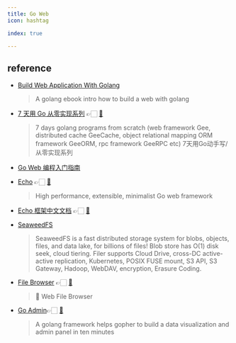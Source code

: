 ```yaml
---
title: Go Web
icon: hashtag

index: true

---
```


<!-- more -->

## reference

- [Build Web Application With Golang](https://github.com/astaxie/build-web-application-with-golang)
    > A golang ebook intro how to build a web with golang
- [7 天用 Go 从零实现系列](https://geektutu.com/post/gee.html) 👉🏻 [🐙](https://github.com/geektutu/7days-golang)
    > 7 days golang programs from scratch (web framework Gee, distributed cache GeeCache, object relational mapping ORM framework GeeORM, rpc framework GeeRPC etc) 7天用Go动手写/从零实现系列
- [Go Web 编程入门指南](https://github.com/kevinyan815/go_web_programming)

<!-- framework -->

- [Echo](https://echo.labstack.com) 👉🏻 [🐙](https://github.com/labstack/echo)
    > High performance, extensible, minimalist Go web framework
- [Echo 框架中文文档](https://echo.laily.net) 👉🏻 [🐙](https://github.com/hilaily/echo-intro)

<!-- OpenSource on Go -->

- [SeaweedFS](https://github.com/seaweedfs/seaweedfs)
    > SeaweedFS is a fast distributed storage system for blobs, objects, files, and data lake, for billions of files! Blob store has O(1) disk seek, cloud tiering. Filer supports Cloud Drive, cross-DC active-active replication, Kubernetes, POSIX FUSE mount, S3 API, S3 Gateway, Hadoop, WebDAV, encryption, Erasure Coding.
- [File Browser](https://filebrowser.org) 👉🏻 [🐙](https://github.com/filebrowser/filebrowser)
    > 📂 Web File Browser
- [Go Admin](https://www.go-admin.com)👉🏻 [🐙](https://github.com/GoAdminGroup/go-admin)
    > A golang framework helps gopher to build a data visualization and admin panel in ten minutes